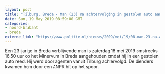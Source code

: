 ```yaml
---
layout: post
title: "Tilburg, Breda - Man (23) na achtervolging in gestolen auto aangehouden"
date: Sun, 19 May 2019 08:59:00 GMT
categories: 
- noord-brabant 
- breda 
externe_link: "https://www.politie.nl/nieuws/2019/mei/19/08-man-23-na-achtervolging-in-gestolen-auto-aangehouden.html"
---
```


Een 23-jarige in Breda verblijvende man is zaterdag 18 mei 2019 omstreeks 16.50 uur op het Minervum in Breda aangehouden omdat hij in een gestolen auto reed. Hij werd door agenten vanuit Tilburg achtervolgd. De dienders kwamen hem door een ANPR hit op het spoor.
